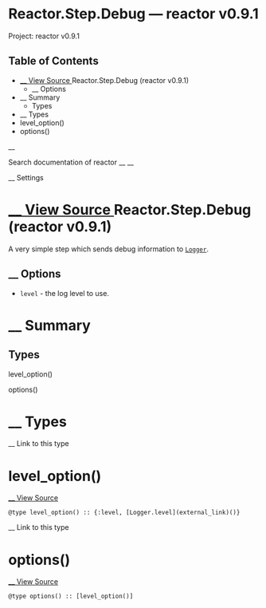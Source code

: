 # Reactor.Step.Debug — reactor v0.9.1

Project: reactor v0.9.1

## Table of Contents

- [ __ View Source ](external_link) Reactor.Step.Debug (reactor v0.9.1)
  - __ Options
- __ Summary
  - Types
- __ Types
- level_option()
- options()

__

Search documentation of reactor __ __

__ Settings

#  [ __ View Source ](external_link) Reactor.Step.Debug (reactor v0.9.1)

A very simple step which sends debug information to [`Logger`](external_link).

##  __ Options

  * `level` \- the log level to use.



#  __ Summary

##  Types

level_option()

options()

#  __ Types

__ Link to this type

# level_option()

[ __ View Source ](external_link)
    
    
    @type level_option() :: {:level, [Logger.level](external_link)()}

__ Link to this type

# options()

[ __ View Source ](external_link)
    
    
    @type options() :: [level_option()]
